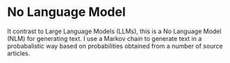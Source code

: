 # No Language Model

It contrast to Large Language Models (LLMs), this is a No Language Model (NLM)
for generating text. I use a Markov chain to generate text in a probabalistic
way based on probabilities obtained from a number of source articles.